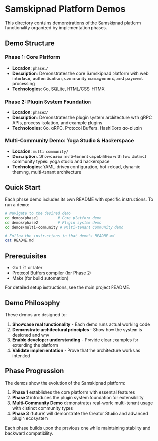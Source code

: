 # Samskipnad Platform Demos

This directory contains demonstrations of the Samskipnad platform functionality organized by implementation phases.

## Demo Structure

### Phase 1: Core Platform
- **Location**: `phase1/`
- **Description**: Demonstrates the core Samskipnad platform with web interface, authentication, community management, and payment processing
- **Technologies**: Go, SQLite, HTML/CSS, HTMX

### Phase 2: Plugin System Foundation
- **Location**: `phase2/`
- **Description**: Demonstrates the plugin system architecture with gRPC APIs, process isolation, and example plugins
- **Technologies**: Go, gRPC, Protocol Buffers, HashiCorp go-plugin

### Multi-Community Demo: Yoga Studio & Hackerspace
- **Location**: `multi-community/`
- **Description**: Showcases multi-tenant capabilities with two distinct community types: yoga studio and hackerspace
- **Technologies**: YAML-driven configuration, hot-reload, dynamic theming, multi-tenant architecture

## Quick Start

Each phase demo includes its own README with specific instructions. To run a demo:

```bash
# Navigate to the desired demo
cd demos/phase1         # Core platform demo
cd demos/phase2         # Plugin system demo  
cd demos/multi-community # Multi-tenant community demo

# Follow the instructions in that demo's README.md
cat README.md
```

## Prerequisites

- Go 1.21 or later
- Protocol Buffers compiler (for Phase 2)
- Make (for build automation)

For detailed setup instructions, see the main project README.

## Demo Philosophy

These demos are designed to:
1. **Showcase real functionality** - Each demo runs actual working code
2. **Demonstrate architectural principles** - Show how the system is designed and why
3. **Enable developer understanding** - Provide clear examples for extending the platform
4. **Validate implementation** - Prove that the architecture works as intended

## Phase Progression

The demos show the evolution of the Samskipnad platform:

1. **Phase 1** establishes the core platform with essential features
2. **Phase 2** introduces the plugin system foundation for extensibility  
3. **Multi-Community Demo** demonstrates real-world multi-tenant usage with distinct community types
4. **Phase 3** (future) will demonstrate the Creator Studio and advanced plugin ecosystem

Each phase builds upon the previous one while maintaining stability and backward compatibility.